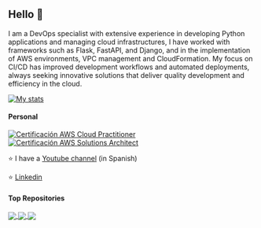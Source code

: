 ## Hello 👋

I am a DevOps specialist with extensive experience in developing Python applications and managing cloud infrastructures, I have worked with frameworks such as Flask, FastAPI, and Django, and in the implementation of AWS environments, VPC management and CloudFormation. My focus on CI/CD has improved development workflows and automated deployments, always seeking innovative solutions that deliver quality development and efficiency in the cloud.


[![My stats](https://awesome-github-stats.azurewebsites.net/user-stats/Rojas-Andres/?cardType=level&theme=github-dark&Background=000000)](https://git.io/awesome-stats-card)
#### Personal
[![Certificación AWS Cloud Practitioner](https://images.credly.com/size/240x240/images/00634f82-b07f-4bbd-a6bb-53de397fc3a6/image.png)](https://www.credly.com/badges/c3187c65-14a3-4d9d-bf13-2a5f323c807c)
[![Certificación AWS Solutions Architect](https://images.credly.com/size/340x340/images/0e284c3f-5164-4b21-8660-0d84737941bc/image.png)](https://www.credly.com/badges/22ce7403-5f18-4d01-b277-fc78c1dc2499)


⭐ I have a [Youtube channel](https://www.youtube.com/channel/UCj5WYkcZwQSoQlOHuL_AaGQ) (in Spanish)

⭐ [Linkedin](https://www.linkedin.com/in/andres-felipe-rojas-londo%C3%B1o-4b7689161/)

#### Top Repositories

<a href="https://github.com/Rojas-Andres/challenge-serverless">
  <img align="center" src="https://github-readme-stats.vercel.app/api/pin/?username=Rojas-Andres&repo=challenge-serverless&theme=buefy" />
</a>

<a href="https://github.com/Rojas-Andres/challenge_conversor_audio_whisper">
  <img align="center" src="https://github-readme-stats.vercel.app/api/pin/?username=Rojas-Andres&repo=challenge_conversor_audio_whisper&theme=buefy" />
</a>

<a href="https://github.com/Rojas-Andres/aws-lambda-python-cloudformation">
  <img align="center" src="https://github-readme-stats.vercel.app/api/pin/?username=Rojas-Andres&repo=aws-lambda-python-cloudformation&theme=buefy" />
</a>
